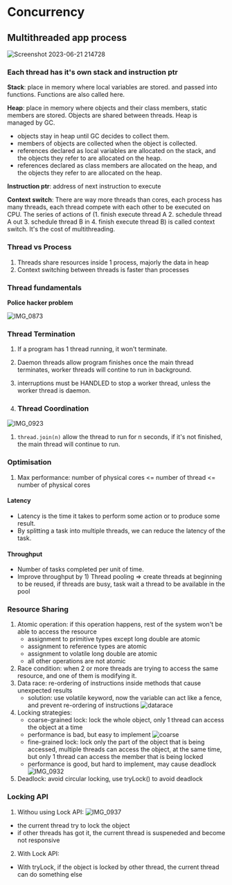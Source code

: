 # Concurrency

## Multithreaded app process

![Screenshot 2023-06-21 214728](https://github.com/Jxiang2/tech-docs/assets/46456200/5003f88e-8431-4fea-9e03-fa6f1c4ccf10)

### Each thread has it's own stack and instruction ptr

**Stack**: place in memory where local variables are stored. and passed into functions. Functions are also called here.

**Heap**: place in memory where objects and their class members, static members are stored. Objects are shared between
threads. Heap is managed by GC.

* objects stay in heap until GC decides to collect them.
* members of objects are collected when the object is collected.
* references declared as local variables are allocated on the stack, and the objects they refer to are allocated on the
  heap.
* references declared as class members are allocated on the heap, and the objects they refer to are allocated on the
  heap.

**Instruction ptr**: address of next instruction to execute

**Context switch**: There are way more threads than cores, each process has many threads, each thread compete with each
other to be executed on CPU. The series of actions of (1. finish execute thread A 2. schedule thread A out 3. schedule
thread B in 4. finish execute thread B) is called context switch. It's the cost of multithreading.

### Thread vs Process

1. Threads share resources inside 1 process, majorly the data in heap
2. Context switching between threads is faster than processes

### Thread fundamentals

**Police hacker problem**

![IMG_0873](https://github.com/Jxiang2/tech-docs/assets/46456200/f0ea58cb-4b5b-4a0a-980d-93d0407dedfc)

### Thread Termination

1. If a program has 1 thread running, it won't terminate.
2. Daemon threads allow program finishes once the main thread terminates, worker threads will contine to run in
   background.
3. interruptions must be HANDLED to stop a worker thread, unless the worker thread is daemon.

3. ### Thread Coordination

![IMG_0923](https://github.com/Jxiang2/tech-docs/assets/46456200/7a0a2b94-4e12-4878-893a-15c3648773f0)

1. `thread.join(n)` allow the thread to run for n seconds, if it's not finished, the main thread will continue to run.

### Optimisation

1. Max performance: number of physical cores <= number of thread <= number of physical cores

#### Latency

* Latency is the time it takes to perform some action or to produce some result.
* By splitting a task into multiple threads, we can reduce the latency of the task.

#### Throughput

* Number of tasks completed per unit of time.
* Improve throughput by 1) Thread pooling => create threads at beginning to be reused, if threads are busy, task wait a
  thread to be available in the pool

### Resource Sharing

1. Atomic operation: if this operation happens, rest of the system won't be able to access the resource
    * assignment to primitive types except long double are atomic
    * assignment to reference types are atomic
    * assignment to volatile long double are atomic
    * all other operations are not atomic
2. Race condition: when 2 or more threads are trying to access the same resource, and one of them is modifying it.
3. Data race: re-ordering of instructions inside methods that cause unexpected results
    * solution: use volatile keyword, now the variable can act like a fence, and prevent re-ordering of instructions
    ![datarace](https://github.com/Jxiang2/tech-docs/assets/46456200/99e3ede6-e0cc-44c3-b92f-afd47d854851)
4. Locking strategies:
    * coarse-grained lock: lock the whole object, only 1 thread can access the object at a time
    * performance is bad, but easy to implement
      ![coarse](https://github.com/Jxiang2/tech-docs/assets/46456200/e1f43888-f9a4-403e-831a-2dc290cb3106)
    * fine-grained lock: lock only the part of the object that is being accessed, multiple threads can access the
      object, at the same time, but only 1 thread can access the member that is being locked
    * performance is good, but hard to implement, may cause deadlock
      ![IMG_0932](https://github.com/Jxiang2/tech-docs/assets/46456200/f2f1690f-dc0f-4a1c-8238-f1d2055f1209)
5. Deadlock: avoid circular locking, use tryLock() to avoid deadlock

### Locking API
1. Withou using Lock API:
![IMG_0937](https://github.com/Jxiang2/tech-docs/assets/46456200/0100ce91-6be1-406d-90d6-4050ea3344a8)
  * the current thread try to lock the object
  * if other threads has got it, the current thread is suspeneded and become not responsive
2. With Lock API:
  * With tryLock, if the object is locked by other thread, the current thread can do something else

